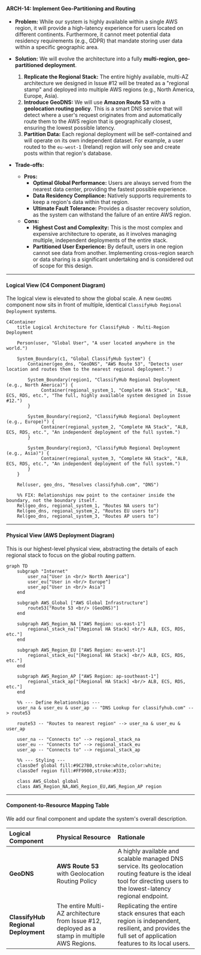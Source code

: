 #### **ARCH-14: Implement Geo-Partitioning and Routing**

*   **Problem:** While our system is highly available within a single AWS region, it will provide a high-latency experience for users located on different continents. Furthermore, it cannot meet potential data residency requirements (e.g., GDPR) that mandate storing user data within a specific geographic area.

*   **Solution:** We will evolve the architecture into a fully **multi-region, geo-partitioned deployment**.
    1.  **Replicate the Regional Stack:** The entire highly available, multi-AZ architecture we designed in Issue #12 will be treated as a "regional stamp" and deployed into multiple AWS regions (e.g., North America, Europe, Asia).
    2.  **Introduce GeoDNS:** We will use **Amazon Route 53** with a **geolocation routing policy**. This is a smart DNS service that will detect where a user's request originates from and automatically route them to the AWS region that is geographically closest, ensuring the lowest possible latency.
    3.  **Partition Data:** Each regional deployment will be self-contained and will operate on its own independent dataset. For example, a user routed to the `eu-west-1` (Ireland) region will only see and create posts within that region's database.

*   **Trade-offs:**
    *   **Pros:**
        *   **Optimal Global Performance:** Users are always served from the nearest data center, providing the fastest possible experience.
        *   **Data Residency Compliance:** Natively supports requirements to keep a region's data within that region.
        *   **Ultimate Fault Tolerance:** Provides a disaster recovery solution, as the system can withstand the failure of an entire AWS region.
    *   **Cons:**
        *   **Highest Cost and Complexity:** This is the most complex and expensive architecture to operate, as it involves managing multiple, independent deployments of the entire stack.
        *   **Partitioned User Experience:** By default, users in one region cannot see data from another. Implementing cross-region search or data sharing is a significant undertaking and is considered out of scope for this design.

---

#### **Logical View (C4 Component Diagram)**

The logical view is elevated to show the global scale. A new `GeoDNS` component now sits in front of multiple, identical `ClassifyHub Regional Deployment` systems.

```mermaid
C4Container
    title Logical Architecture for ClassifyHub - Multi-Region Deployment

    Person(user, "Global User", "A user located anywhere in the world.")

    System_Boundary(c1, "Global ClassifyHub System") {
        Container(geo_dns, "GeoDNS", "AWS Route 53", "Detects user location and routes them to the nearest regional deployment.")

        System_Boundary(region1, "ClassifyHub Regional Deployment (e.g., North America)") {
             Container(regional_system_1, "Complete HA Stack", "ALB, ECS, RDS, etc.", "The full, highly available system designed in Issue #12.")
        }
        
        System_Boundary(region2, "ClassifyHub Regional Deployment (e.g., Europe)") {
             Container(regional_system_2, "Complete HA Stack", "ALB, ECS, RDS, etc.", "An independent deployment of the full system.")
        }

        System_Boundary(region3, "ClassifyHub Regional Deployment (e.g., Asia)") {
             Container(regional_system_3, "Complete HA Stack", "ALB, ECS, RDS, etc.", "An independent deployment of the full system.")
        }
    }

    Rel(user, geo_dns, "Resolves classifyhub.com", "DNS")
    
    %% FIX: Relationships now point to the container inside the boundary, not the boundary itself.
    Rel(geo_dns, regional_system_1, "Routes NA users to")
    Rel(geo_dns, regional_system_2, "Routes EU users to")
    Rel(geo_dns, regional_system_3, "Routes AP users to")
```

---

#### **Physical View (AWS Deployment Diagram)**

This is our highest-level physical view, abstracting the details of each regional stack to focus on the global routing pattern.

```mermaid
graph TD
    subgraph "Internet"
        user_na["User in <br/> North America"]
        user_eu["User in <br/> Europe"]
        user_ap["User in <br/> Asia"]
    end

    subgraph AWS_Global ["AWS Global Infrastructure"]
        route53["Route 53 <br/> (GeoDNS)"]
    end
    
    subgraph AWS_Region_NA ["AWS Region: us-east-1"]
        regional_stack_na["[Regional HA Stack] <br/> ALB, ECS, RDS, etc."]
    end

    subgraph AWS_Region_EU ["AWS Region: eu-west-1"]
        regional_stack_eu["[Regional HA Stack] <br/> ALB, ECS, RDS, etc."]
    end
    
    subgraph AWS_Region_AP ["AWS Region: ap-southeast-1"]
        regional_stack_ap["[Regional HA Stack] <br/> ALB, ECS, RDS, etc."]
    end

    %% --- Define Relationships ---
    user_na & user_eu & user_ap -- "DNS Lookup for classifyhub.com" --> route53

    route53 -- "Routes to nearest region" --> user_na & user_eu & user_ap

    user_na -- "Connects to" --> regional_stack_na
    user_eu -- "Connects to" --> regional_stack_eu
    user_ap -- "Connects to" --> regional_stack_ap
    
    %% --- Styling ---
    classDef global fill:#9C27B0,stroke:white,color:white;
    classDef region fill:#FF9900,stroke:#333;

    class AWS_Global global
    class AWS_Region_NA,AWS_Region_EU,AWS_Region_AP region
```

---

#### **Component-to-Resource Mapping Table**

We add our final component and update the system's overall description.

| Logical Component | Physical Resource | Rationale |
| :--- | :--- | :--- |
| **GeoDNS** | **AWS Route 53** with Geolocation Routing Policy | A highly available and scalable managed DNS service. Its geolocation routing feature is the ideal tool for directing users to the lowest-latency regional endpoint. |
| **ClassifyHub Regional Deployment** | The entire Multi-AZ architecture from Issue #12, deployed as a stamp in multiple AWS Regions. | Replicating the entire stack ensures that each region is independent, resilient, and provides the full set of application features to its local users. |
